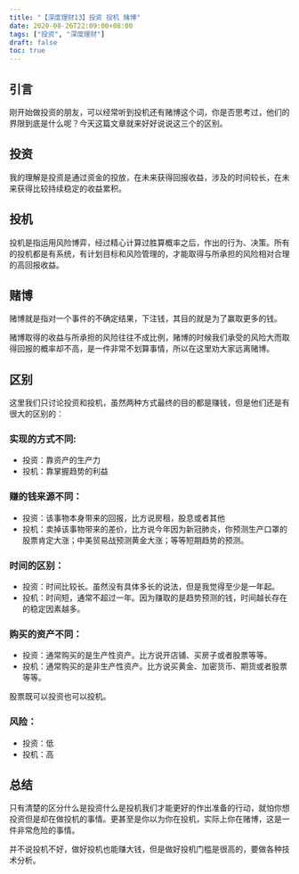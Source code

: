 ```yaml
---
title: "【深度理财13】投资 投机 赌博"
date: 2020-08-26T22:09:00+08:00
tags: ["投资", "深度理财"]
draft: false
toc: true
---
```


## 引言

刚开始做投资的朋友，可以经常听到投机还有赌博这个词，你是否思考过，他们的界限到底是什么呢？今天这篇文章就来好好说说这三个的区别。

<!--more-->

## 投资

我的理解是投资是通过资金的投放，在未来获得回报收益，涉及的时间较长，在未来获得比较持续稳定的收益累积。

## 投机

投机是指运用风险博弈，经过精心计算过胜算概率之后，作出的行为、决策。所有的投机都是有系统，有计划目标和风险管理的，才能取得与所承担的风险相对合理的高回报收益。

## 赌博

赌博就是指对一个事件的不确定结果，下注钱，其目的就是为了赢取更多的钱。

赌博取得的收益与所承担的风险往往不成比例，赌博的时候我们承受的风险大而取得回报的概率却不高，是一件非常不划算事情，所以在这里劝大家远离赌博。

## 区别

这里我们只讨论投资和投机，虽然两种方式最终的目的都是赚钱，但是他们还是有很大的区别的：

### 实现的方式不同:

- 投资：靠资产的生产力
- 投机：靠掌握趋势的利益

### 赚的钱来源不同：

- 投资：该事物本身带来的回报，比方说房租，股息或者其他
- 投机：卖掉该事物带来的差价，比方说今年因为新冠肺炎，你预测生产口罩的股票肯定大涨；中美贸易战预测黄金大涨；等等短期趋势的预测。

### 时间的区别：

- 投资：时间比较长。虽然没有具体多长的说法，但是我觉得至少是一年起。
- 投机：时间短，通常不超过一年。因为赚取的是趋势预测的钱，时间越长存在的稳定因素越多。

### 购买的资产不同：

- 投资：通常购买的是生产性资产。比方说开店铺、买房子或者股票等等。
- 投机：通常购买的是非生产性资产。比方说买黄金、加密货币、期货或者股票等等。

股票既可以投资也可以投机。

### 风险：

- 投资：低
- 投机：高

## 总结

只有清楚的区分什么是投资什么是投机我们才能更好的作出准备的行动，就怕你想投资但是却在做投机的事情。更甚至是你以为你在投机，实际上你在赌博，这是一件非常危险的事情。

并不说投机不好，做好投机也能赚大钱，但是做好投机门槛是很高的，要做各种技术分析。
